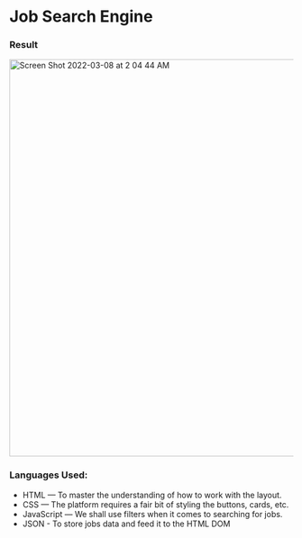 # Job Search Engine
### Result
<img width="705" alt="Screen Shot 2022-03-08 at 2 04 44 AM" src="https://user-images.githubusercontent.com/31680529/157184597-68220d43-75e3-4b5a-96ef-b83c485dd544.png">

### Languages Used:
- HTML — To master the understanding of how to work with the layout.
- CSS — The platform requires a fair bit of styling the buttons, cards, etc.
- JavaScript — We shall use filters when it comes to searching for jobs.
- JSON - To store jobs data and feed it to the HTML DOM

